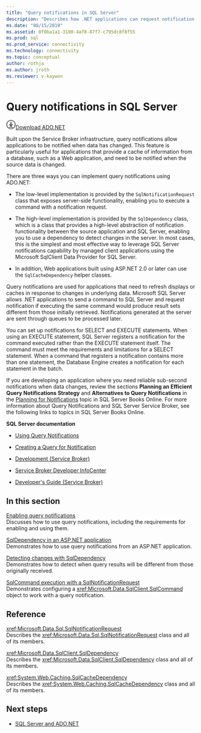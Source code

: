 ```yaml
---
title: "Query notifications in SQL Server"
description: "Describes how .NET applications can request notification from SQL Server when data has changed."
ms.date: "08/15/2019"
ms.assetid: 0f0ba1a1-3180-4af8-87f7-c795dc8f8f55
ms.prod: sql
ms.prod_service: connectivity
ms.technology: connectivity
ms.topic: conceptual
author: rothja
ms.author: jroth
ms.reviewer: v-kaywon
---
```

# Query notifications in SQL Server

![Download-DownArrow-Circled](../../../ssdt/media/download.png)[Download ADO.NET](../../sql-connection-libraries.md#anchor-20-drivers-relational-access)

Built upon the Service Broker infrastructure, query notifications allow applications to be notified when data has changed. This feature is particularly useful for applications that provide a cache of information from a database, such as a Web application, and need to be notified when the source data is changed.  
  
There are three ways you can implement query notifications using ADO.NET:  
  
- The low-level implementation is provided by the `SqlNotificationRequest` class that exposes server-side functionality, enabling you to execute a command with a notification request.  
  
- The high-level implementation is provided by the `SqlDependency` class, which is a class that provides a high-level abstraction of notification functionality between the source application and SQL Server, enabling you to use a dependency to detect changes in the server. In most cases, this is the simplest and most effective way to leverage SQL Server notifications capability by managed client applications using the Microsoft SqlClient Data Provider for SQL Server.  
  
- In addition, Web applications built using ASP.NET 2.0 or later can use the `SqlCacheDependency` helper classes.  
  
Query notifications are used for applications that need to refresh displays or caches in response to changes in underlying data. Microsoft SQL Server allows .NET applications to send a command to SQL Server and request notification if executing the same command would produce result sets different from those initially retrieved. Notifications generated at the server are sent through queues to be processed later.  
  
You can set up notifications for SELECT and EXECUTE statements. When using an EXECUTE statement, SQL Server registers a notification for the command executed rather than the EXECUTE statement itself. The command must meet the requirements and limitations for a SELECT statement. When a command that registers a notification contains more than one statement, the Database Engine creates a notification for each statement in the batch.  
  
If you are developing an application where you need reliable sub-second notifications when data changes, review the sections **Planning an Efficient Query Notifications Strategy** and **Alternatives to Query Notifications** in the [Planning for Notifications](https://go.microsoft.com/fwlink/?LinkId=211984) topic in SQL Server Books Online. For more information about Query Notifications and SQL Server Service Broker, see the following links to topics in SQL Server Books Online.  
  
**SQL Server documentation**  
  
- [Using Query Notifications](https://docs.microsoft.com/previous-versions/sql/sql-server-2008-r2/ms175110(v=sql.105))  
  
- [Creating a Query for Notification](https://docs.microsoft.com/previous-versions/sql/sql-server-2008-r2/ms181122(v=sql.105))  
  
- [Development (Service Broker)](https://docs.microsoft.com/previous-versions/sql/sql-server-2008-r2/bb522889(v=sql.105))  
  
- [Service Broker Developer InfoCenter](https://docs.microsoft.com/previous-versions/sql/sql-server-2008-r2/ms166100(v=sql.105))  
  
- [Developer's Guide (Service Broker)](https://docs.microsoft.com/previous-versions/sql/sql-server-2008-r2/bb522908(v=sql.105))  
  
## In this section  
[Enabling query notifications](enable-query-notifications.md)  
Discusses how to use query notifications, including the requirements for enabling and using them.  
  
[SqlDependency in an ASP.NET application](sqldependency-aspnet-app.md)  
Demonstrates how to use query notifications from an ASP.NET application.  
  
[Detecting changes with SqlDependency](detect-changes-sqldependency.md)  
Demonstrates how to detect when query results will be different from those originally received.  
  
[SqlCommand execution with a SqlNotificationRequest](sqlcommand-execution-sqlnotificationrequest.md)  
Demonstrates configuring a <xref:Microsoft.Data.SqlClient.SqlCommand> object to work with a query notification.  
  
## Reference  
<xref:Microsoft.Data.Sql.SqlNotificationRequest>  
Describes the <xref:Microsoft.Data.Sql.SqlNotificationRequest> class and all of its members.  
  
<xref:Microsoft.Data.SqlClient.SqlDependency>  
Describes the <xref:Microsoft.Data.SqlClient.SqlDependency> class and all of its members.  
  
<xref:System.Web.Caching.SqlCacheDependency>  
Describes the <xref:System.Web.Caching.SqlCacheDependency> class and all of its members.  
  
## Next steps
- [SQL Server and ADO.NET](index.md)
